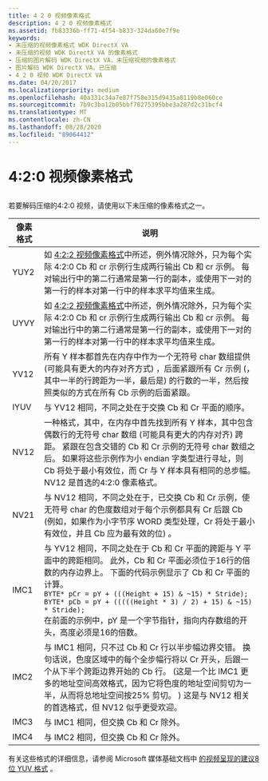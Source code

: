 ```yaml
---
title: 4 2 0 视频像素格式
description: 4 2 0 视频像素格式
ms.assetid: fb83336b-ff71-4f54-b833-324da60e7f9e
keywords:
- 未压缩的视频像素格式 WDK DirectX VA
- 未压缩的视频 WDK DirectX VA 的像素格式
- 压缩的图片解码 WDK DirectX VA，未压缩视频的像素格式
- 图片解码 WDK DirectX VA，已压缩
- 4 2 0 视频 WDK DirectX VA
ms.date: 04/20/2017
ms.localizationpriority: medium
ms.openlocfilehash: 40a331c34a7e87f758e315d9435a8119b8e060ce
ms.sourcegitcommit: 7b9c3ba12b05bbf78275395bbe3a287d2c31bcf4
ms.translationtype: MT
ms.contentlocale: zh-CN
ms.lasthandoff: 08/28/2020
ms.locfileid: "89064412"
---
```

# <a name="420-video-pixel-formats"></a>4:2:0 视频像素格式

## <span id="ddk_4_2_0_video_pixel_formats_gg"></span><span id="DDK_4_2_0_VIDEO_PIXEL_FORMATS_GG"></span>

若要解码压缩的4:2:0 视频，请使用以下未压缩的像素格式之一。

| 像素格式 | 说明 |
| ------------ | ----------- |
| YUY2 | 如 [4:2:2 视频像素格式](4-2-2-video-pixel-formats.md)中所述，例外情况除外，只为每个实际 4:2:0 Cb 和 cr 示例行生成两行输出 Cb 和 cr 示例。 每对输出行中的第二行通常是第一行的副本，或使用下一对的第一行的样本对第一行中的样本求平均值来生成。 |
| UYVY | 如 [4:2:2 视频像素格式](4-2-2-video-pixel-formats.md)中所述，例外情况除外，只为每个实际 4:2:0 Cb 和 cr 示例行生成两行输出 Cb 和 cr 示例。 每对输出行中的第二行通常是第一行的副本，或使用下一对的第一行的样本对第一行中的样本求平均值来生成。 |
| YV12 | 所有 Y 样本都首先在内存中作为一个无符号 char 数组提供 (可能具有更大的内存对齐方式) ，后面紧跟所有 Cr 示例 (，其中一半的行跨距为一半，最后是) 的行数的一半，然后按照类似的方式在所有 Cb 示例的后面紧跟。 |
| IYUV | 与 YV12 相同，不同之处在于交换 Cb 和 Cr 平面的顺序。 |
| NV12 | 一种格式，其中，在内存中首先找到所有 Y 样本，其中包含偶数行的无符号 char 数组 (可能具有更大的内存对齐) 跨距。 紧跟在包含交错的 Cb 和 Cr 示例的无符号 char 数组之后。 如果将这些示例作为小 endian 字类型进行寻址，则 Cb 将处于最小有效位，而 Cr 与 Y 样本具有相同的总步幅。 NV12 是首选的4:2:0 像素格式。 |
| NV21 | 与 NV12 相同，不同之处在于，已交换 Cb 和 Cr 示例，使无符号 char 的色度数组对于每个示例都具有 Cr 后跟 Cb (例如，如果作为小字节序 WORD 类型处理，Cr 将处于最小有效位，并且 Cb 应为最有效的位) 。 |
| IMC1 | 与 YV12 相同，不同之处在于 Cb 和 Cr 平面的跨距与 Y 平面中的跨距相同。 此外，Cb 和 Cr 平面必须位于16行的倍数的内存边界上。 下面的代码示例显示了 Cb 和 Cr 平面的计算。<br/>`BYTE* pCr = pY + (((Height + 15) & ~15) * Stride);`<br/>`BYTE* pCb = pY + (((((Height * 3) / 2) + 15) & ~15) * Stride);`<br/>在前面的示例中，pY 是一个字节指针，指向内存数组的开头，高度必须是16的倍数。 |
| IMC2 | 与 IMC1 相同，只不过 Cb 和 Cr 行以半步幅边界交错。 换句话说，色度区域中的每个全步幅行将以 Cr 开头，后跟一个从下半个跨距边界开始的 Cb 行。  (这是一个比 IMC1 更多的地址空间高效格式，因为它将色度的地址空间剪切为一半，从而将总地址空间按25% 剪切。 ) 这是与 NV12 相关的首选格式，但 NV12 似乎更受欢迎。 |
| IMC3 | 与 IMC1 相同，但交换 Cb 和 Cr 除外。 |
| IMC4 | 与 IMC2 相同，但交换 Cb 和 Cr 除外。 |

有关这些格式的详细信息，请参阅 Microsoft 媒体基础文档中 [的视频呈现的建议8位 YUV 格式](/windows/desktop/medfound/recommended-8-bit-yuv-formats-for-video-rendering) 。